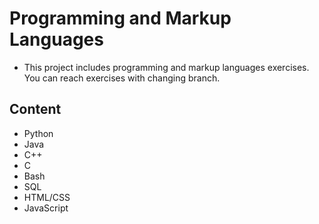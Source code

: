 # Programming and Markup Languages
- This project includes programming and markup languages exercises. You can reach exercises with changing branch.
## Content
- Python
- Java
- C++
- C
- Bash
- SQL
- HTML/CSS
- JavaScript

